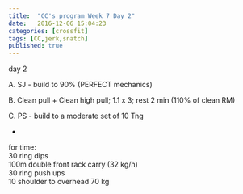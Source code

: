 ```yaml
---
title:  "CC's program Week 7 Day 2"
date:   2016-12-06 15:04:23
categories: [crossfit]
tags: [CC,jerk,snatch]
published: true
---
```

day 2

A. SJ - build to 90% (PERFECT mechanics)

B. Clean pull + Clean high pull; 1.1 x 3; rest 2 min (110% of clean RM)

C. PS - build to a moderate set of 10 Tng

+

for time:  
30 ring dips  
100m double front rack carry (32 kg/h)  
30 ring push ups  
10 shoulder to overhead 70 kg  

